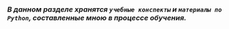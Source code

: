### *В данном разделе хранятся `учебные конспекты` и `материалы по Python`, составленные мною в процессе обучения.*
